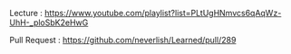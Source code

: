 Lecture : https://www.youtube.com/playlist?list=PLtUgHNmvcs6qAqWz-UhH-_ploSbK2eHwG

Pull Request : https://github.com/neverlish/Learned/pull/289
